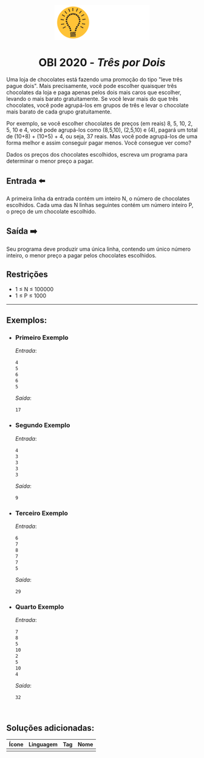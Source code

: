 <p align="center">
<img width="250px" src="../../../../docs/imagens/obi/logo-obi.svg"/> </p>

 <h1 align="center" style="font-weight: bold">OBI 2020 - <span style="font-style: italic"> Três por Dois</span></h1>


Uma loja de chocolates está fazendo uma promoção do tipo "leve três pague dois". Mais precisamente, você pode escolher quaisquer três chocolates da loja e paga apenas pelos dois mais caros que escolher, levando o mais barato gratuitamente. Se você levar mais do que três chocolates, você pode agrupá-los em grupos de três e levar o chocolate mais barato de cada grupo gratuitamente.

Por exemplo, se você escolher chocolates de preços (em reais) 8, 5, 10, 2, 5, 10 e 4, você pode agrupá-los como (8,5,10), (2,5,10) e (4), pagará um total de (10+8) + (10+5) + 4, ou seja, 37 reais. Mas você pode agrupá-los de uma forma melhor e assim conseguir pagar menos. Você consegue ver como?

Dados os preços dos chocolates escolhidos, escreva um programa para determinar o menor preço a pagar.

## Entrada ⬅️ 
A primeira linha da entrada contém um inteiro N, o número de chocolates escolhidos. Cada uma das N linhas seguintes contém um número inteiro P, o preço de um chocolate escolhido.

## Saída ➡️
Seu programa deve produzir uma única linha, contendo um único número inteiro, o menor preço a pagar pelos chocolates escolhidos.

## Restrições
- 1 ≤ N ≤ 100000
- 1 ≤ P ≤ 1000


---
## Exemplos:

- ### Primeiro Exemplo
  *Entrada*:
  ```
  4
  5
  6
  6
  5
  ```
  *Saída*:
  ```
  17
  ```
- ### Segundo Exemplo
  *Entrada*:
  ```
  4
  3
  3
  3
  3
  ```
  *Saída*:
  ```
  9
  ```
- ### Terceiro Exemplo
  *Entrada*:
  ```
  6
  7
  8
  7
  7
  5
  ```
  *Saída*:
  ```
  29
  ```
- ### Quarto Exemplo
  *Entrada*:
  ```
  7
  8
  5
  10
  2
  5
  10
  4
  ```
  *Saída*:
  ```
  32
  ```

<br/>

## Soluções adicionadas:
| Ícone | Linguagem | Tag | Nome |
|:---:|:---:|:---:|:---:|
|  |  |  |  |

